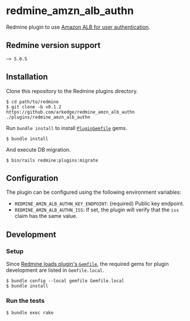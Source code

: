 # redmine_amzn_alb_authn

Redmine plugin to use [Amazon ALB for user authentication](https://docs.aws.amazon.com/elasticloadbalancing/latest/application/listener-authenticate-users.html).

## Redmine version support

`~> 5.0.5`

## Installation

Clone this repository to the Redmine plugins directory.

    $ cd path/to/redmine
    $ git clone -b v0.1.2 https://github.com/arkedge/redmine_amzn_alb_authn ./plugins/redmine_amzn_alb_authn

Run `bundle install` to install [`PluginGemfile`](PluginGemfile) gems.

    $ bundle install

And execute DB migration.

    $ bin/rails redmine:plugins:migrate

## Configuration

The plugin can be configured using the following environment variables:

- `REDMINE_AMZN_ALB_AUTHN_KEY_ENDPOINT`: (required) Public key endpoint.
- `REDMINE_AMZN_ALB_AUTHN_ISS`: If set, the plugin will verify that the `iss` claim has the same value.

## Development

### Setup

Since [Redmine loads plugin's `Gemfile`](https://github.com/redmine/redmine/blob/deb792981b75040001258ecc780dd0b277e7362e/Gemfile#L116-L119),
the required gems for plugin development are listed in `Gemfile.local`.

    $ bundle config --local gemfile Gemfile.local
    $ bundle install

### Run the tests

    $ bundle exec rake
